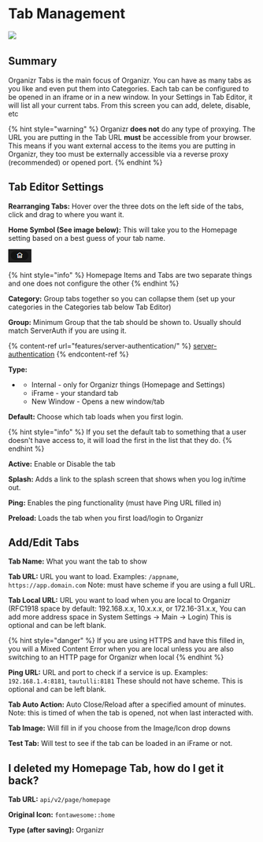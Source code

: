 # Tab Management

![](<.gitbook/assets/image (51).png>)

## Summary

Organizr Tabs is the main focus of Organizr.  You can have as many tabs as you like and even put them into Categories.  Each tab can be configured to be opened in an iframe or in a new window.  In your Settings in Tab Editor, it will list all your current tabs. From this screen you can add, delete, disable, etc

{% hint style="warning" %}
Organizr **does not** do any type of proxying. The URL you are putting in the Tab URL **must** be accessible from your browser. This means if you want external access to the items you are putting in Organizr, they too must be externally accessible via a reverse proxy (recommended) or opened port.
{% endhint %}

## Tab Editor Settings

**Rearranging Tabs:** Hover over the three dots on the left side of the tabs, click and drag to where you want it.&#x20;

**Home Symbol (See image below):** This will take you to the Homepage setting based on a best guess of your tab name.

![](<.gitbook/assets/image (64).png>)

{% hint style="info" %}
Homepage Items and Tabs are two separate things and one does not configure the other
{% endhint %}

**Category:** Group tabs together so you can collapse them (set up your categories in the Categories tab below Tab Editor)&#x20;

**Group:** Minimum Group that the tab should be shown to. Usually should match ServerAuth if you are using it.

{% content-ref url="features/server-authentication/" %}
[server-authentication](features/server-authentication/)
{% endcontent-ref %}

**Type:**

*
  * Internal - only for Organizr things (Homepage and Settings)
  * iFrame - your standard tab
  * New Window - Opens a new window/tab

**Default:** Choose which tab loads when you first login.

{% hint style="info" %}
If you set the default tab to something that a user doesn't have access to, it will load the first in the list that they do.
{% endhint %}

**Active:** Enable or Disable the tab

**Splash:** Adds a link to the splash screen that shows when you log in/time out.

**Ping:** Enables the ping functionality (must have Ping URL filled in)

**Preload:** Loads the tab when you first load/login to Organizr

## Add/Edit Tabs

**Tab Name:** What you want the tab to show

**Tab URL:** URL you want to load. Examples: `/appname`, `https://app.domain.com` Note: must have scheme if you are using a full URL.

**Tab Local URL:** URL you want to load when you are local to Organizr (RFC1918 space by default: 192.168.x.x, 10.x.x.x, or 172.16-31.x.x, You can add more address space in System Settings -> Main -> Login) This is optional and can be left blank.

{% hint style="danger" %}
If you are using HTTPS and have this filled in, you will a Mixed Content Error when you are local unless you are also switching to an HTTP page for Organizr when local
{% endhint %}

**Ping URL:** URL and port to check if a service is up. Examples: `192.168.1.4:8181`, `tautulli:8181` These should not have scheme. This is optional and can be left blank.

**Tab Auto Action:** Auto Close/Reload after a specified amount of minutes. Note: this is timed of when the tab is opened, not when last interacted with.

**Tab Image:** Will fill in if you choose from the Image/Icon drop downs&#x20;

**Test Tab:** Will test to see if the tab can be loaded in an iFrame or not.

## I deleted my Homepage Tab, how do I get it back?

**Tab URL:** `api/v2/page/homepage`

**Original Icon:** `fontawesome::home`&#x20;

**Type (after saving):** Organizr
